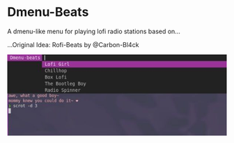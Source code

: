 # Dmenu-Beats

A dmenu-like menu for playing lofi radio stations based on...

...Original Idea: Rofi-Beats by @Carbon-Bl4ck

![demo.png](demo.png)
